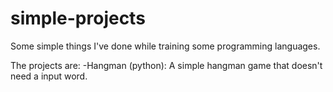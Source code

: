 # simple-projects
Some simple things I've done while training some programming languages.

The projects are:
	-Hangman (python): A simple hangman game that doesn't need a input word.


